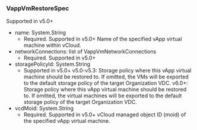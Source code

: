 ### VappVmRestoreSpec
Supported in v5.0+

- name: System.String
  - Required. Supported in v5.0+
Name of the specified vApp virtual machine within vCloud.
- networkConnections: list of VappVmNetworkConnections
  - Required. Supported in v5.0+
- storagePolicyId: System.String
  - Supported in v5.0+
v5.0-v5.3: Storage policy where this vApp virtual machine should be restored to. If omitted, the VMs will be exported to the default storage policy of the target Organization VDC.
v6.0+: Storage policy where this vApp virtual machine should be restored to. If omitted, the virtual machines will be exported to the default storage policy of the target Organization VDC.
- vcdMoid: System.String
  - Required. Supported in v5.0+
vCloud managed object ID (moid) of the specified vApp virtual machine.
